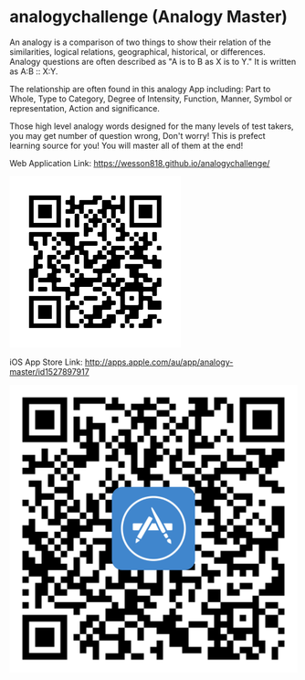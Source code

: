 # analogychallenge (Analogy Master)

An analogy is a comparison of two things to show their relation of the similarities, logical relations, geographical, historical, or differences. Analogy questions are often described as "A is to B as X is to Y." It is written as A:B :: X:Y. 

The relationship are often found in this analogy App including: Part to Whole, Type to Category, Degree of Intensity, Function, Manner, Symbol or representation, Action and significance. 

Those high level analogy words designed for the many levels of test takers, you may get number of question wrong, Don't worry! This is prefect learning source for you! You will master all of them at the end! 

Web Application Link: https://wesson818.github.io/analogychallenge/

[![INSERT YOUR GRAPHIC HERE](https://github.com/wesson818/analogychallenge/blob/master/WebQRCode.png)]()

iOS App Store Link: http://apps.apple.com/au/app/analogy-master/id1527897917

[![INSERT YOUR GRAPHIC HERE](https://github.com/wesson818/analogychallenge/blob/master/iOSQRCode.png)]()
